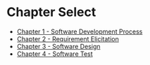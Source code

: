 # Chapter Select
* [Chapter 1 - Software Development Process](01_Software_Development_Process.md)
* [Chapter 2 - Requirement Elicitation](02_Requirement_Elicitation.md)
* [Chapter 3 - Software Design](03_Software_Design.md)
* [Chapter 4 - Software Test](04_Software_Test.md)
